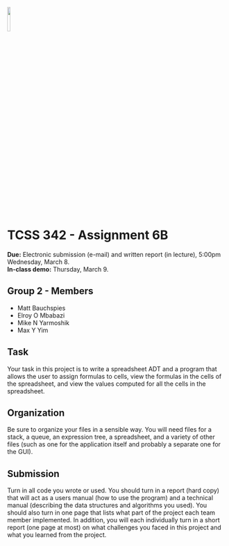 <img src="https://static.wikia.nocookie.net/logopedia/images/0/0e/Microsoft_Excel_2003.svg/revision/latest/scale-to-width-down/200?cb=20201126204540" width="12%" height="12%"><p></p> 
# TCSS 342 - Assignment 6B
**Due:** Electronic submission (e-mail) and written report (in lecture),
5:00pm Wednesday, March 8.<br>
**In-class demo:** Thursday, March 9.
## Group 2 - Members
- Matt Bauchspies
- Elroy O Mbabazi
- Mike N Yarmoshik
- Max Y Yim
## Task
Your task in this project is to write a spreadsheet ADT and a program that allows the user
to assign formulas to cells, view the formulas in the cells of the spreadsheet, and view the
values computed for all the cells in the spreadsheet.
## Organization
Be sure to organize your files in a sensible way. You will need files for a stack, a queue,
an expression tree, a spreadsheet, and a variety of other files (such as one for the
application itself and probably a separate one for the GUI). 
## Submission
Turn in all code you wrote or used. You should turn in a report (hard copy) that will act
as a users manual (how to use the program) and a technical manual (describing the data
structures and algorithms you used). You should also turn in one page that lists what part
of the project each team member implemented. In addition, you will each individually
turn in a short report (one page at most) on what challenges you faced in this project and
what you learned from the project. 